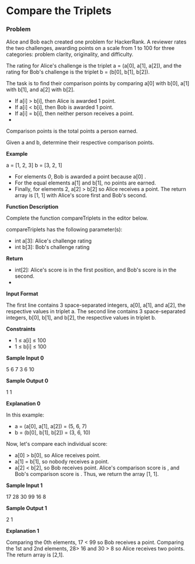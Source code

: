 # Compare the Triplets

### Problem

Alice and Bob each created one problem for HackerRank. A reviewer rates the two challenges, awarding points on a scale from 1 to 100 for three categories: problem clarity, originality, and difficulty.

The rating for Alice's challenge is the triplet a = (a[0], a[1], a[2]), and the rating for Bob's challenge is the triplet b = (b[0], b[1], b[2]).

The task is to find their comparison points by comparing a[0] with b[0], a[1] with b[1], and a[2] with b[2].

* If a[i] > b[i], then Alice is awarded 1 point.
* If a[i] < b[i], then Bob is awarded 1 point.
* If a[i] = b[i], then neither person receives a point.
* 
Comparison points is the total points a person earned.

Given a and b, determine their respective comparison points.

**Example**

a = [1, 2, 3]
b = [3, 2, 1]

* For elements *0*, Bob is awarded a point because a[0] .
* For the equal elements a[1] and b[1], no points are earned.
* Finally, for elements 2, a[2] > b[2] so Alice receives a point.
The return array is [1, 1] with Alice's score first and Bob's second.

**Function Description**

Complete the function compareTriplets in the editor below.

compareTriplets has the following parameter(s):

* int a[3]: Alice's challenge rating
* int b[3]: Bob's challenge rating

**Return**

* int[2]: Alice's score is in the first position, and Bob's score is in the second.
* 
**Input Format**

The first line contains 3 space-separated integers, a[0], a[1], and a[2], the respective values in triplet a.
The second line contains 3 space-separated integers, b[0], b[1], and b[2], the respective values in triplet b.

**Constraints**

* 1 ≤ a[i] ≤ 100
* 1 ≤ b[i] ≤ 100

**Sample Input 0**

5 6 7
3 6 10

**Sample Output 0**

1 1

**Explanation 0**

In this example:
* a = (a[0], a[1], a[2]) = (5, 6, 7)
* b = (b[0], b[1], b[2]) = (3, 6, 10)

Now, let's compare each individual score:

* a[0] > b[0], so Alice receives  point.
* a[1] = b[1], so nobody receives a point.
* a[2] < b[2], so Bob receives  point.
Alice's comparison score is , and Bob's comparison score is . Thus, we return the array [1, 1].

**Sample Input 1**

17 28 30
99 16 8

**Sample Output 1**

2 1 

**Explanation 1**

Comparing the 0th elements, 17 < 99 so Bob receives a point.
Comparing the  1st and 2nd elements, 28> 16 and 30 > 8 so Alice receives two points.
The return array is [2,1].
